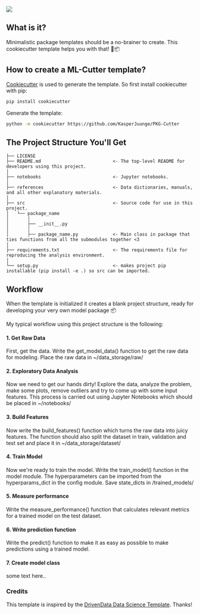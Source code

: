 <img src="https://raw.githubusercontent.com/KasperJuunge/mlcutter/main/mlcutter-color.png" align="center">

## What is it?
Minimalistic package templates should be a no-brainer to create. This cookiecutter template helps you with that! 💪📦



## How to create a ML-Cutter template?
[Cookiecutter](https://github.com/cookiecutter/cookiecutter) is used to generate the template. So first install cookiecutter with pip:

``` bash
pip install cookiecutter
```
Generate the template:
``` bash
python -m cookiecutter https://github.com/KasperJuunge/PKG-Cutter
```



## The Project Structure You'll Get

```
├── LICENSE
├── README.md                           <- The top-level README for developers using this project.
│
├── notebooks                           <- Jupyter notebooks.
│
├── references                          <- Data dictionaries, manuals, and all other explanatory materials.
│
├── src                                 <- Source code for use in this project.
│   └── package_name
│       │
│       ├── __init__.py                 
│       │        
│       ├── package_name.py             <- Main class in package that ties functions from all the submodules together <3
│
├── requirements.txt                    <- The requirements file for reproducing the analysis environment. 
│                                       
└── setup.py                            <- makes project pip installable (pip install -e .) so src can be imported.
```



## Workflow

When the template is initialized it creates a blank project structure, ready for developing your very own model package 📦

My typical workflow using this project structure is the following:

#### 1. Get Raw Data
First, get the data. Write the get_model_data() function to get the raw data for modeling. Place the raw data in ~/data_storage/raw/

#### 2. Exploratory Data Analysis
Now we need to get our hands dirty! Explore the data, analyze the problem, make some plots, remove outliers and try to come up with some input features. This process is carried out using Jupyter Notebooks which should be placed in ~/notebooks/

#### 3. Build Features
Now write the build_features() function which turns the raw data into juicy features. The function should also split the dataset in train, validation and test set and place it in ~/data_storage/dataset/

#### 4. Train Model
Now we're ready to train the model. Write the train_model() function in the model module. The hyperparameters can be imported from the hyperparams_dict in the config module. Save state_dicts in /trained_models/

#### 5. Measure performance
Write the measure_performance() function that calculates relevant metrics for a trained model on the test dataset.

#### 6. Write prediction function
Write the predict() function to make it as easy as possible to make predictions using a trained model.

#### 7. Create model class
some text here..

### Credits

This template is inspired by the [DrivenData Data Science Template](https://github.com/drivendata/cookiecutter-data-science). Thanks!



